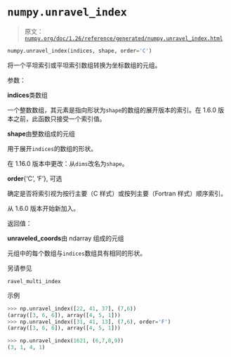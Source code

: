 # `numpy.unravel_index`

> 原文：[`numpy.org/doc/1.26/reference/generated/numpy.unravel_index.html`](https://numpy.org/doc/1.26/reference/generated/numpy.unravel_index.html)

```py
numpy.unravel_index(indices, shape, order='C')
```

将一个平坦索引或平坦索引数组转换为坐标数组的元组。

参数：

**indices**类数组

一个整数数组，其元素是指向形状为`shape`的数组的展开版本的索引。在 1.6.0 版本之前，此函数只接受一个索引值。

**shape**由整数组成的元组

用于展开`indices`的数组的形状。

在 1.16.0 版本中更改：从`dims`改名为`shape`。

**order**{‘C’, ‘F’}, 可选

确定是否将索引视为按行主要（C 样式）或按列主要（Fortran 样式）顺序索引。

从 1.6.0 版本开始新加入。

返回值：

**unraveled_coords**由 ndarray 组成的元组

元组中的每个数组与`indices`数组具有相同的形状。

另请参见

`ravel_multi_index`

示例

```py
>>> np.unravel_index([22, 41, 37], (7,6))
(array([3, 6, 6]), array([4, 5, 1]))
>>> np.unravel_index([31, 41, 13], (7,6), order='F')
(array([3, 6, 6]), array([4, 5, 1])) 
```

```py
>>> np.unravel_index(1621, (6,7,8,9))
(3, 1, 4, 1) 
```
